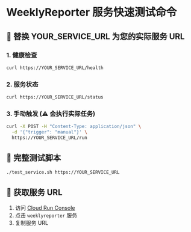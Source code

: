 # WeeklyReporter 服务快速测试命令

## 🔗 替换 YOUR_SERVICE_URL 为您的实际服务 URL

### 1. 健康检查
```bash
curl https://YOUR_SERVICE_URL/health
```

### 2. 服务状态
```bash
curl https://YOUR_SERVICE_URL/status
```

### 3. 手动触发 (⚠️ 会执行实际任务)
```bash
curl -X POST -H "Content-Type: application/json" \
  -d '{"trigger": "manual"}' \
  https://YOUR_SERVICE_URL/run
```

## 🧪 完整测试脚本
```bash
./test_service.sh https://YOUR_SERVICE_URL
```

## 📍 获取服务 URL
1. 访问 [Cloud Run Console](https://console.cloud.google.com/run?project=solar-idea-463423-h8&region=asia-east1)
2. 点击 `weeklyreporter` 服务
3. 复制服务 URL 
